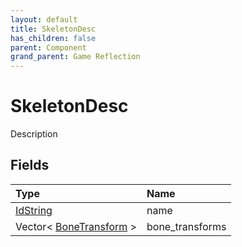 ```yaml
---
layout: default
title: SkeletonDesc
has_children: false
parent: Component
grand_parent: Game Reflection
---
```

# SkeletonDesc
Description 

## Fields

| Type | Name |
|:-------------|:--------------|
| [IdString](/docs/game-reflection/components/id_string) | name |
| Vector< [BoneTransform](/docs/game-reflection/classes/bone_transform) > | bone_transforms |

